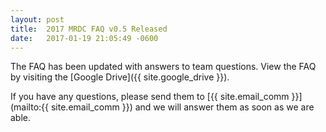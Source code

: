 ```yaml
---
layout: post
title:  2017 MRDC FAQ v0.5 Released
date:   2017-01-19 21:05:49 -0600
---
```


The FAQ has been updated with answers to team questions. View the FAQ by visiting the [Google Drive]({{ site.google_drive }}).

If you have any questions, please send them to [{{ site.email_comm }}](mailto:{{ site.email_comm }}) and we will answer them as soon as we are able.


